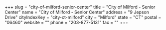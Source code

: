 +++
slug = "city-of-milford-senior-center"
title = "City of Milford - Senior Center"
name = "City of Milford - Senior Center"
address = "9 Jepson Drive"
cityIndexKey = "city-ct-milford"
city = "Milford"
state = "CT"
postal = "06460"
website = ""
phone = "203-877-5131"
fax = ""
+++
